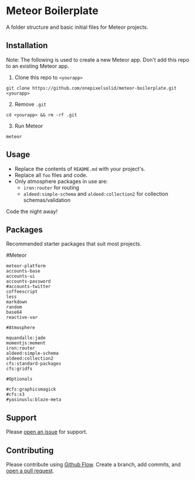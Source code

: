 # Meteor Boilerplate

A folder structure and basic initial files for Meteor projects.

## Installation

Note: The following is used to create a new Meteor app. Don't add this repo to an existing Meteor app.

1. Clone this repo to `<yourapp>`

  `git clone https://github.com/onepixelsolid/meteor-boilerplate.git <yourapp>`

2. Remove `.git`

  `cd <yourapp> && rm -rf .git`

3. Run Meteor

  `meteor`

## Usage

* Replace the contents of `README.md` with your project's.
* Replace all `foo` files and code.
* Only atmosphere packages in use are:
  * `iron:router` for routing
  * `aldeed:simple-schema` and `aldeed:collection2` for collection schemas/validation

Code the night away!

## Packages

Recommended starter packages that suit most projects.

  #Meteor

	meteor-platform
	accounts-base
	accounts-ui
	accounts-password
	#accounts-twitter
	coffeescript
	less
	markdown
	random
	base64
	reactive-var

	#Atmosphere

	mquandalle:jade
	momentjs:moment
	iron:router
	aldeed:simple-schema
	aldeed:collection2
	cfs:standard-packages
	cfs:gridfs

	#Optionals

	#cfs:graphicsmagick
	#cfs:s3
	#yasinuslu:blaze-meta

## Support

Please [open an issue](https://github.com/onepixelsolid/meteor-boilerplate/issues/new) for support.

## Contributing

Please contribute using [Github Flow](https://guides.github.com/introduction/flow/). Create a branch, add commits, and [open a pull request](https://github.com/onepixelsolid/meteor-boilerplate/compare/).